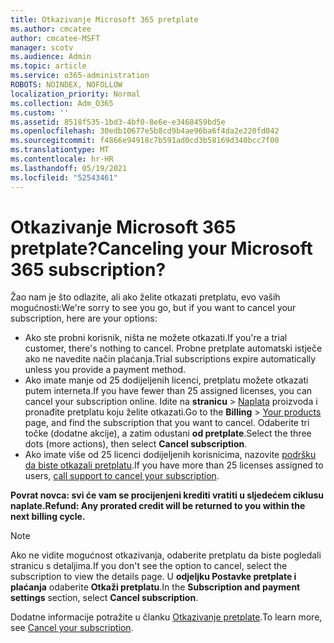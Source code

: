 ```yaml
---
title: Otkazivanje Microsoft 365 pretplate
ms.author: cmcatee
author: cmcatee-MSFT
manager: scotv
ms.audience: Admin
ms.topic: article
ms.service: o365-administration
ROBOTS: NOINDEX, NOFOLLOW
localization_priority: Normal
ms.collection: Adm_O365
ms.custom: ''
ms.assetid: 8518f535-1bd3-4bf0-8e6e-e3468459bd5e
ms.openlocfilehash: 30edb10677e5b8cd9b4ae96ba6f4da2e220fd042
ms.sourcegitcommit: f4866e94918c7b591ad0cd3b58169d340bcc7f00
ms.translationtype: MT
ms.contentlocale: hr-HR
ms.lasthandoff: 05/19/2021
ms.locfileid: "52543461"
---
```

# <a name="canceling-your-microsoft-365-subscription"></a><span data-ttu-id="d2f15-102">Otkazivanje Microsoft 365 pretplate?</span><span class="sxs-lookup"><span data-stu-id="d2f15-102">Canceling your Microsoft 365 subscription?</span></span>

<span data-ttu-id="d2f15-103">Žao nam je što odlazite, ali ako želite otkazati pretplatu, evo vaših mogućnosti:</span><span class="sxs-lookup"><span data-stu-id="d2f15-103">We're sorry to see you go, but if you want to cancel your subscription, here are your options:</span></span>
  
- <span data-ttu-id="d2f15-104">Ako ste probni korisnik, ništa ne možete otkazati.</span><span class="sxs-lookup"><span data-stu-id="d2f15-104">If you're a trial customer, there's nothing to cancel.</span></span> <span data-ttu-id="d2f15-105">Probne pretplate automatski istječe ako ne navedite način plaćanja.</span><span class="sxs-lookup"><span data-stu-id="d2f15-105">Trial subscriptions expire automatically unless you provide a payment method.</span></span>
- <span data-ttu-id="d2f15-106">Ako imate manje od 25 dodijeljenih licenci, pretplatu možete otkazati putem interneta.</span><span class="sxs-lookup"><span data-stu-id="d2f15-106">If you have fewer than 25 assigned licenses, you can cancel your subscription online.</span></span> <span data-ttu-id="d2f15-107">Idite na **stranicu** \> [Naplata](https://go.microsoft.com/fwlink/p/?linkid=842054) proizvoda i pronađite pretplatu koju želite otkazati.</span><span class="sxs-lookup"><span data-stu-id="d2f15-107">Go to the **Billing** \> [Your products](https://go.microsoft.com/fwlink/p/?linkid=842054) page, and find the subscription that you want to cancel.</span></span> <span data-ttu-id="d2f15-108">Odaberite tri točke (dodatne akcije), a zatim odustani **od pretplate**.</span><span class="sxs-lookup"><span data-stu-id="d2f15-108">Select the three dots (more actions), then select **Cancel subscription**.</span></span>
- <span data-ttu-id="d2f15-109">Ako imate više od 25 licenci dodijeljenih korisnicima, nazovite [podršku da biste otkazali pretplatu](https://go.microsoft.com/fwlink/p/?linkid=518322).</span><span class="sxs-lookup"><span data-stu-id="d2f15-109">If you have more than 25 licenses assigned to users, [call support to cancel your subscription](https://go.microsoft.com/fwlink/p/?linkid=518322).</span></span>

<span data-ttu-id="d2f15-110">**Povrat novca: svi će vam se procijenjeni krediti vratiti u sljedećem ciklusu naplate.**</span><span class="sxs-lookup"><span data-stu-id="d2f15-110">**Refund: Any prorated credit will be returned to you within the next billing cycle.**</span></span>

> [!NOTE]
> <span data-ttu-id="d2f15-111">Ako ne vidite mogućnost otkazivanja, odaberite pretplatu da biste pogledali stranicu s detaljima.</span><span class="sxs-lookup"><span data-stu-id="d2f15-111">If you don't see the option to cancel, select the subscription to view the details page.</span></span> <span data-ttu-id="d2f15-112">U **odjeljku Postavke pretplate i plaćanja** odaberite **Otkaži pretplatu**.</span><span class="sxs-lookup"><span data-stu-id="d2f15-112">In the **Subscription and payment settings** section, select **Cancel subscription**.</span></span>

<span data-ttu-id="d2f15-113">Dodatne informacije potražite u članku [Otkazivanje pretplate](/microsoft-365/commerce/subscriptions/cancel-your-subscription).</span><span class="sxs-lookup"><span data-stu-id="d2f15-113">To learn more, see [Cancel your subscription](/microsoft-365/commerce/subscriptions/cancel-your-subscription).</span></span>